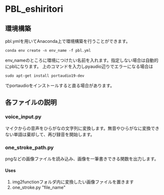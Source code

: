 # PBL_eshiritori
## 環境構築
pbl.ymlを用いてAnaconda上で環境構築を行うことができます。
```
conda env create -n env_name -f pbl.yml
```
env_nameのところに環境につけたい名前を入れます。指定しない場合は自動的にpblになります。
上のコマンドを入力しpyaudio辺りでエラーになる場合は
```
sudo apt-get install portaudio19-dev
```
でportaudioをインストールすると直る場合があります。
## 各ファイルの説明
### voice_input.py
マイクからの音声をひらがなの文字列に変換します。無音やひらがなに変換できない単語は棄却して、再び録音を開始します。
### one_stroke_path.py
pngなどの画像ファイルを読み込み、画像を一筆書きできる関数を出力します。
#### Uses
1. img2functionフォルダ内に変換したい画像ファイルを置きます
1. one_stroke.py "file_name"
